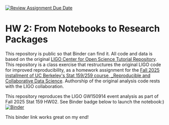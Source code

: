 [![Review Assignment Due Date](https://classroom.github.com/assets/deadline-readme-button-22041afd0340ce965d47ae6ef1cefeee28c7c493a6346c4f15d667ab976d596c.svg)](https://classroom.github.com/a/y12QcJaO)
# HW 2: From Notebooks to Research Packages

This repository is public so that Binder can find it. All code and data is based on the original [LIGO Center for Open Science Tutorial Repository](https://github.com/losc-tutorial/LOSC_Event_tutorial). This repository is a class exercise that restructures the original LIGO code for improved reproducibility, as a homework assignment for the [Fall 2025 installment of UC Berkeley's Stat 159/259 course, _Reproducible and Collaborative Data Science](https://ucb-stat-159-f25.github.io/site/). Authorship of the original analysis code rests with the LIGO collaboration.

This repository reproduces the LIGO GW150914 event analysis as part of Fall 2025 Stat 159 HW02. See Binder badge below to launch the notebook:)
[![Binder](https://mybinder.org/badge_logo.svg)](https://mybinder.org/v2/gh/UCB-stat-159-f25/hw-2-eliseger/main?labpath=LOSC_Event_tutorial.ipynb)

This binder link works great on my end!